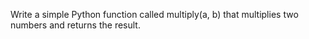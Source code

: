 Write a simple Python function called multiply(a, b) that multiplies two numbers and returns the result.
